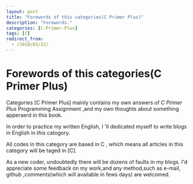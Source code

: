 ```yaml
---
layout: post
title: "Forewords of this categories(C Primer Plus)"
description: "Forewords."
categories: [C-Primer-Plus]
tags: [C]
redirect_from:
  - /2018/03/22/
---
```

# Forewords of this categories(C Primer Plus)

  Categories [C Primer Plus] mainly contains my own answers of *C Primer Plus* Programming Assignment ,and my own thoughts about
something apperaerd in this book.

  In order to practice my written English, I 'll dedicated myself to write blogs in English in *this* catogory.
    
  All codes in this category are based in C , which means all articles in this category will be taged in [C].
    
  As a new coder, undoubtedly there will be dozens of faults in my blogs. I'd appreciate some feedback on my work,and any method,such as e-mail, github ,comments(which will available in fews days) are welcomed.
